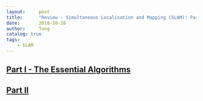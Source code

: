 ```yaml
---
layout:     post
title:      "Review - Simultaneous Localisation and Mapping (SLAM): Part I and II"
date:       2018-10-28
author:     Tong
catalog: true
tags:
    - SLAM
---
```


## [Part I - The Essential Algorithms][paper-part-1]

## [Part II][paper-part-2]


[paper-part-1]: https://people.eecs.berkeley.edu/~pabbeel/cs287-fa09/readings/Durrant-Whyte_Bailey_SLAM-tutorial-I.pdf
[paper-part-2]: https://ieeexplore.ieee.org/document/1678144